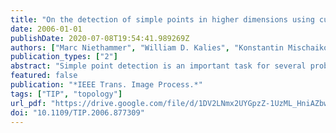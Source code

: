 ```yaml
---
title: "On the detection of simple points in higher dimensions using cubical homology"
date: 2006-01-01
publishDate: 2020-07-08T19:54:41.989269Z
authors: ["Marc Niethammer", "William D. Kalies", "Konstantin Mischaikow", "Allen R. Tannenbaum"]
publication_types: ["2"]
abstract: "Simple point detection is an important task for several problems in discrete geometry, such as topology preserving thinning in image processing to compute discrete skeletons. In this paper, the approach to simple point detection is based on techniques from cubical homology, a framework ideally suited for problems in image processing. A (d-dimensional) unitary cube (for a d-dimensional digital image) is associated with every discrete picture element, instead of a point in /spl epsi//sup d/ (the d- dimensional Euclidean space) as has been done previously. A simple point in this setting then refers to the removal of a unitary cube without changing the topology of the cubical complex induced by the digital image. The main result is a characterization of a simple point p (i.e., simple unitary cube) in terms of the homology groups of the (3/sup d/-1) neighborhood of p for arbitrary, finite dimensions d."
featured: false
publication: "*IEEE Trans. Image Process.*"
tags: ["TIP", "topology"]
url_pdf: "https://drive.google.com/file/d/1DV2LNmx2UYGpzZ-1UzML_HniAZbwpeLc"
doi: "10.1109/TIP.2006.877309"
---
```


